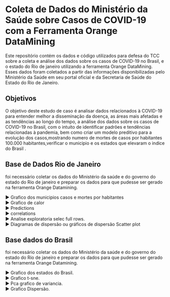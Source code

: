 # Coleta de Dados do Ministério da Saúde sobre Casos de COVID-19 com a Ferramenta Orange DataMining

<p>Este repositório contém os dados e código utilizados para defesa do TCC sobre a coleta e análise dos dados sobre os casos de COVID-19 no Brasil, e o estado do Rio de janeiro  utilizando a ferramenta Orange DataMining. Esses dados foram coletados a partir das informações disponibilizadas pelo Ministério da Saúde em seu portal oficial e da Secretaria de Saúde do Estado do Rio de Janeiro.</p>

<h2>Objetivos</h2>
<p>O objetivo deste estudo de caso é analisar dados relacionados à COVID-19 para entender melhor a disseminação da doença, as áreas mais afetadas e as tendências ao longo do tempo, a análise dos dados sobre os casos de COVID-19 no Brasil, com o intuito de identificar padrões e tendências relacionadas à pandemia, bem como criar um modelo preditivo para a evolução dos casos,mostrando numero de mortes de casos por habitantes 100.000 habitantes,verificar o municipio e os estados que elevaram o indice do Brasil . </p>

<h2>Base de Dados Rio de Janeiro</h2>
<p>foi necessário coletar os dados do Ministério da saúde e do governo do estado do Rio de janeiro e preparar os dados para que pudesse ser gerado na ferramenta Orange Datamining. </p>


▶️ Grafico dos municipios casos e mortes por habitantes<br>
▶️ Grafico de calor<br>
▶️ Predictions <br>
▶️ correlations <br>
▶️ Analise exploratoria selec full rows.<br>
▶️ Diagramas de dispersão ou gráficos de dispersão Scatter plot <br>

<h2>Base dados  do Brasil</h2>  
<p>foi necessário coletar os dados do Ministério da saúde e do governo do estado do Rio de janeiro e preparar os dados para que pudesse ser gerado na ferramenta Orange Datamining. </p>  
  
▶️ Grafico dos estados do Brasil.<br>
▶️ Grafico t-sne.<br>
▶️ Pca grafico de variancia.<br>
▶️ Grafico Dispersão.<br>

